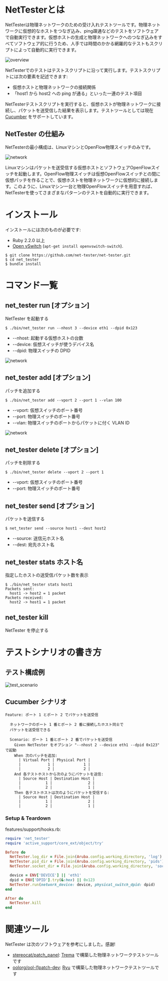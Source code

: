 # NetTesterとは

NetTesterは物理ネットワークのための受け入れテストツールです。物理ネットワークに仮想的なホストをつなぎ込み、ping疎通などのテストをソフトウェアで自動実行できます。仮想ホストの生成と物理ネットワークへのつなぎ込みをすべてソフトウェア的に行うため、人手では時間のかかる網羅的なテストもスクリプトによって自動的に実行できます。

![overview](https://raw.githubusercontent.com/net-tester/net-tester/develop/img/overview.png)

NetTesterでのテストはテストスクリプトに沿って実行します。テストスクリプトには次の要素を記述できます:

* 仮想ホストと物理ネットワークの接続関係
* 「host1 から host2 への ping が通る」といった一連のテスト項目

NetTesterテストスクリプトを実行すると、仮想ホストが物理ネットワークに接続し、パケットを送受信した結果を表示します。テストツールとしては現在 [Cucumber](https://cucumber.io) をサポートしています。

## NetTester の仕組み

NetTesterの最小構成は、LinuxマシンとOpenFlow物理スイッチのみです。

![network](https://raw.githubusercontent.com/net-tester/net-tester/develop/img/network.png)

Linuxマシンはパケットを送受信する仮想ホストとソフトウェアOpenFlowスイッチを起動します。OpenFlow物理スイッチは仮想OpenFlowスイッチとの間に仮想パッチを作ることで、仮想ホストを物理ネットワークに仮想的に接続します。このように、Linuxマシン一台と物理OpenFlowスイッチを用意すれば、NetTesterを使ってさまざまなパターンのテストを自動的に実行できます。

# インストール

インストールには次のものが必要です:

* Ruby 2.2.0 以上
* [Open vSwitch](https://openvswitch.org/) (`apt-get install openvswitch-switch`).

``` shellsession
$ git clone https://github.com/net-tester/net-tester.git
$ cd net_tester
$ bundle install
```

# コマンド一覧

## net_tester run [オプション]
NetTester を起動する

```shellsession
$ ./bin/net_tester run --nhost 3 --device eth1 --dpid 0x123
```

* --nhost: 起動する仮想ホストの台数
* --device: 仮想スイッチが使うデバイス名
* --dpid: 物理スイッチの DPID

![network](https://raw.githubusercontent.com/net-tester/net-tester/develop/img/run_example.png)

## net_tester add [オプション]
パッチを追加する

```shellsession
$ ./bin/net_tester add --vport 2 --port 1 --vlan 100
```

* --vport: 仮想スイッチのポート番号
* --port: 物理スイッチのポート番号
* --vlan: 物理スイッチのポートからパケットに付く VLAN ID

![network](https://raw.githubusercontent.com/net-tester/net-tester/develop/img/add_example.png)

## net_tester delete [オプション]
パッチを削除する

```shellsession
$ ./bin/net_tester delete --vport 2 --port 1
```

* --vport: 仮想スイッチのポート番号
* --port: 物理スイッチのポート番号

## net_tester send [オプション]
パケットを送信する

```shellsession
$ net_tester send --source host1 --dest host2
```

* --source: 送信元ホスト名
* --dest: 宛先ホスト名

## net_tester stats ホスト名
指定したホストの送受信パケット数を表示

```shellsession
$ ./bin/net_tester stats host1
Packets sent:
  host1 -> host2 = 1 packet
Packets received:
  host2 -> host1 = 1 packet
```

## net_tester kill
NetTester を停止する

# テストシナリオの書き方

## テスト構成例

![test_scenario](https://raw.githubusercontent.com/net-tester/net-tester/develop/img/test_scenario.png)

## Cucumber シナリオ

```cucumber
Feature: ポート 1 とポート 2 でパケットを送受信

  ネットワークのポート 1 番とポート 2 番に接続したホスト同士で
  パケットを送受信できる

  Scenario: ポート 1 番とポート 2 番でパケットを送受信
    Given NetTester をオプション "--nhost 2 --device eth1 --dpid 0x123" で起動
    When 次のパッチを追加:
      | Virtual Port | Physical Port |
      |            1 |             1 |
      |            2 |             2 |
    And 各テストホストから次のようにパケットを送信:
      | Source Host | Destination Host |
      |           1 |                2 |
      |           2 |                1 |
    Then 各テストホストは次のようにパケットを受信する:
      | Source Host | Destination Host |
      |           1 |                2 |
      |           2 |                1 |
```

### Setup & Teardown

features/support/hooks.rb:

```ruby
require 'net_tester'
require 'active_support/core_ext/object/try'

Before do
  NetTester.log_dir = File.join(Aruba.config.working_directory, 'log')
  NetTester.pid_dir = File.join(Aruba.config.working_directory, 'pids')
  NetTester.socket_dir = File.join(Aruba.config.working_directory, 'sockets')

  device = ENV['DEVICE'] || 'eth1'
  dpid = ENV['DPID'].try(&:hex) || 0x123
  NetTester.run(network_device: device, physical_switch_dpid: dpid)
end

After do
  NetTester.kill
end
```

# 関連ツール

NetTester は次のソフトウェアを参考にしました。感謝!

* [stereocat/patch_panel](https://github.com/stereocat/patch_panel): [Trema](https://github.com/trema/trema) で構築した物理ネットワークテストツールです
* [oolorg/ool-l1patch-dev](https://github.com/oolorg/ool-l1patch-dev): [Ryu](https://osrg.github.io/ryu/) で構築した物理ネットワークテストツールです
